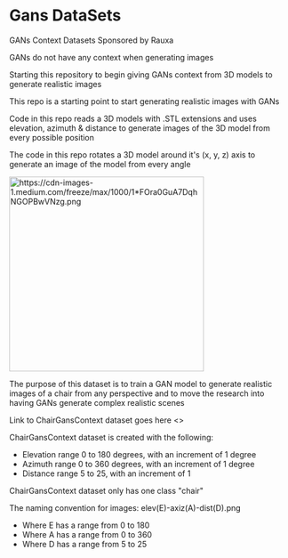 # Gans DataSets
GANs Context Datasets Sponsored by Rauxa

GANs do not have any context when generating images

Starting this repository to begin giving GANs context from 3D models to generate realistic images

This repo is a starting point to start generating realistic images with GANs

Code in this repo reads a 3D models with .STL extensions and uses elevation, azimuth & distance to generate images of the 3D model from every possible position

The code in this repo rotates a 3D model around it's (x, y, z) axis to generate an image of the model from every angle

<img src="https://cdn-images-1.medium.com/freeze/max/1000/1*FOra0GuA7DqhNGOPBwVNzg.png" width="350" title="https://cdn-images-1.medium.com/freeze/max/1000/1*FOra0GuA7DqhNGOPBwVNzg.png">

The purpose of this dataset is to train a GAN model to generate realistic images of a chair from any perspective and to move the research into having GANs generate complex realistic scenes

Link to ChairGansContext dataset goes here <>

ChairGansContext dataset is created with the following: 
* Elevation range 0 to 180 degrees, with an increment of 1 degree
* Azimuth range 0 to 360 degrees, with an increment of 1 degree
* Distance range 5 to 25, with an increment of 1

ChairGansContext dataset only has one class "chair"

The naming convention for images: elev(E)-axiz(A)-dist(D).png
* Where E has a range from 0 to 180
* Where A has a range from 0 to 360
* Where D has a range from 5 to 25
